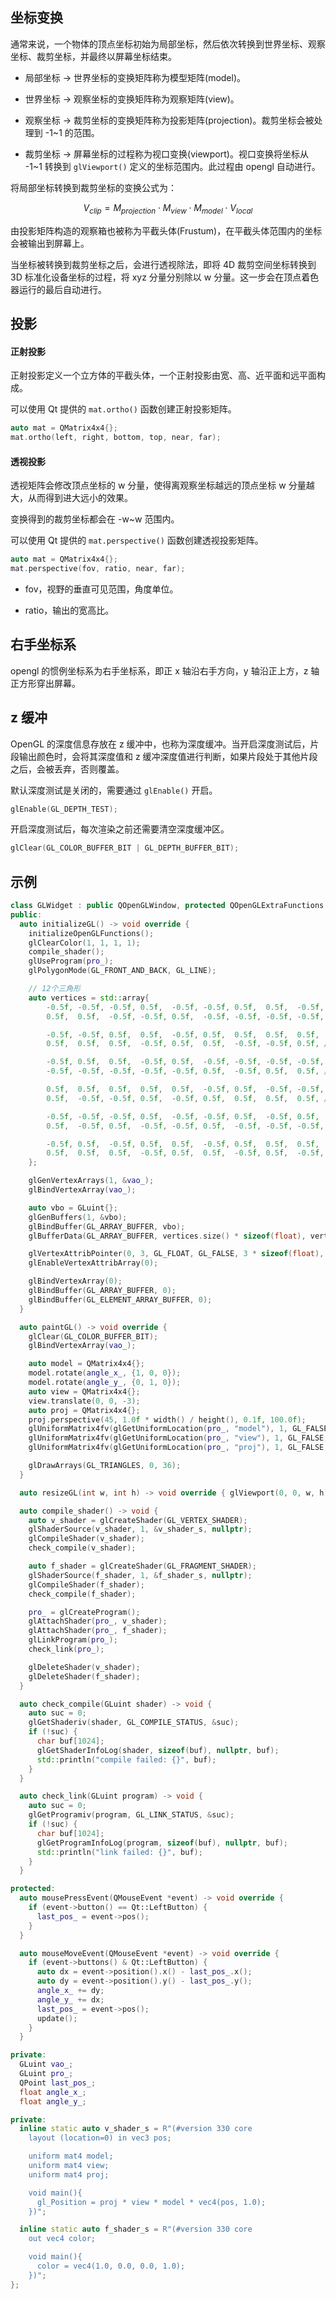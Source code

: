 ## 坐标变换

通常来说，一个物体的顶点坐标初始为局部坐标，然后依次转换到世界坐标、观察坐标、裁剪坐标，并最终以屏幕坐标结束。

- 局部坐标 -> 世界坐标的变换矩阵称为模型矩阵(model)。

- 世界坐标 -> 观察坐标的变换矩阵称为观察矩阵(view)。

- 观察坐标 -> 裁剪坐标的变换矩阵称为投影矩阵(projection)。裁剪坐标会被处理到 -1~1 的范围。

- 裁剪坐标 -> 屏幕坐标的过程称为视口变换(viewport)。视口变换将坐标从 -1~1 转换到 `glViewport()` 定义的坐标范围内。此过程由 opengl 自动进行。

将局部坐标转换到裁剪坐标的变换公式为：

$$
V_{clip} = M_{projection} \cdot M_{view} \cdot M_{model} \cdot V_{local}
$$

由投影矩阵构造的观察箱也被称为平截头体(Frustum)，在平截头体范围内的坐标会被输出到屏幕上。

当坐标被转换到裁剪坐标之后，会进行透视除法，即将 4D 裁剪空间坐标转换到 3D 标准化设备坐标的过程，将 xyz 分量分别除以 w 分量。这一步会在顶点着色器运行的最后自动进行。

## 投影

#### 正射投影

正射投影定义一个立方体的平截头体，一个正射投影由宽、高、近平面和远平面构成。

可以使用 Qt 提供的 `mat.ortho()` 函数创建正射投影矩阵。

```cpp
auto mat = QMatrix4x4{};
mat.ortho(left, right, bottom, top, near, far);
```

#### 透视投影

透视矩阵会修改顶点坐标的 w 分量，使得离观察坐标越远的顶点坐标 w 分量越大，从而得到进大远小的效果。

变换得到的裁剪坐标都会在 -w~w 范围内。

可以使用 Qt 提供的 `mat.perspective()` 函数创建透视投影矩阵。

```cpp
auto mat = QMatrix4x4{};
mat.perspective(fov, ratio, near, far);
```

- fov，视野的垂直可见范围，角度单位。

- ratio，输出的宽高比。

## 右手坐标系

opengl 的惯例坐标系为右手坐标系，即正 x 轴沿右手方向，y 轴沿正上方，z 轴正方形穿出屏幕。

## z 缓冲

OpenGL 的深度信息存放在 z 缓冲中，也称为深度缓冲。当开启深度测试后，片段输出颜色时，会将其深度值和 z 缓冲深度值进行判断，如果片段处于其他片段之后，会被丢弃，否则覆盖。

默认深度测试是关闭的，需要通过 `glEnable()` 开启。

```cpp
glEnable(GL_DEPTH_TEST);
```

开启深度测试后，每次渲染之前还需要清空深度缓冲区。

```cpp
glClear(GL_COLOR_BUFFER_BIT | GL_DEPTH_BUFFER_BIT);
```

## 示例

```cpp
class GLWidget : public QOpenGLWindow, protected QOpenGLExtraFunctions {
public:
  auto initializeGL() -> void override {
    initializeOpenGLFunctions();
    glClearColor(1, 1, 1, 1);
    compile_shader();
    glUseProgram(pro_);
    glPolygonMode(GL_FRONT_AND_BACK, GL_LINE);

    // 12个三角形
    auto vertices = std::array{
        -0.5f, -0.5f, -0.5f, 0.5f,  -0.5f, -0.5f, 0.5f,  0.5f,  -0.5f,
        0.5f,  0.5f,  -0.5f, -0.5f, 0.5f,  -0.5f, -0.5f, -0.5f, -0.5f, //

        -0.5f, -0.5f, 0.5f,  0.5f,  -0.5f, 0.5f,  0.5f,  0.5f,  0.5f,
        0.5f,  0.5f,  0.5f,  -0.5f, 0.5f,  0.5f,  -0.5f, -0.5f, 0.5f, //

        -0.5f, 0.5f,  0.5f,  -0.5f, 0.5f,  -0.5f, -0.5f, -0.5f, -0.5f,
        -0.5f, -0.5f, -0.5f, -0.5f, -0.5f, 0.5f,  -0.5f, 0.5f,  0.5f, //

        0.5f,  0.5f,  0.5f,  0.5f,  0.5f,  -0.5f, 0.5f,  -0.5f, -0.5f,
        0.5f,  -0.5f, -0.5f, 0.5f,  -0.5f, 0.5f,  0.5f,  0.5f,  0.5f, //

        -0.5f, -0.5f, -0.5f, 0.5f,  -0.5f, -0.5f, 0.5f,  -0.5f, 0.5f,
        0.5f,  -0.5f, 0.5f,  -0.5f, -0.5f, 0.5f,  -0.5f, -0.5f, -0.5f, //

        -0.5f, 0.5f,  -0.5f, 0.5f,  0.5f,  -0.5f, 0.5f,  0.5f,  0.5f,
        0.5f,  0.5f,  0.5f,  -0.5f, 0.5f,  0.5f,  -0.5f, 0.5f,  -0.5f, //
    };

    glGenVertexArrays(1, &vao_);
    glBindVertexArray(vao_);

    auto vbo = GLuint{};
    glGenBuffers(1, &vbo);
    glBindBuffer(GL_ARRAY_BUFFER, vbo);
    glBufferData(GL_ARRAY_BUFFER, vertices.size() * sizeof(float), vertices.data(), GL_STATIC_DRAW);

    glVertexAttribPointer(0, 3, GL_FLOAT, GL_FALSE, 3 * sizeof(float), (void *)0);
    glEnableVertexAttribArray(0);

    glBindVertexArray(0);
    glBindBuffer(GL_ARRAY_BUFFER, 0);
    glBindBuffer(GL_ELEMENT_ARRAY_BUFFER, 0);
  }

  auto paintGL() -> void override {
    glClear(GL_COLOR_BUFFER_BIT);
    glBindVertexArray(vao_);

    auto model = QMatrix4x4{};
    model.rotate(angle_x_, {1, 0, 0});
    model.rotate(angle_y_, {0, 1, 0});
    auto view = QMatrix4x4{};
    view.translate(0, 0, -3);
    auto proj = QMatrix4x4{};
    proj.perspective(45, 1.0f * width() / height(), 0.1f, 100.0f);
    glUniformMatrix4fv(glGetUniformLocation(pro_, "model"), 1, GL_FALSE, model.data());
    glUniformMatrix4fv(glGetUniformLocation(pro_, "view"), 1, GL_FALSE, view.data());
    glUniformMatrix4fv(glGetUniformLocation(pro_, "proj"), 1, GL_FALSE, proj.data());

    glDrawArrays(GL_TRIANGLES, 0, 36);
  }

  auto resizeGL(int w, int h) -> void override { glViewport(0, 0, w, h); }

  auto compile_shader() -> void {
    auto v_shader = glCreateShader(GL_VERTEX_SHADER);
    glShaderSource(v_shader, 1, &v_shader_s, nullptr);
    glCompileShader(v_shader);
    check_compile(v_shader);

    auto f_shader = glCreateShader(GL_FRAGMENT_SHADER);
    glShaderSource(f_shader, 1, &f_shader_s, nullptr);
    glCompileShader(f_shader);
    check_compile(f_shader);

    pro_ = glCreateProgram();
    glAttachShader(pro_, v_shader);
    glAttachShader(pro_, f_shader);
    glLinkProgram(pro_);
    check_link(pro_);

    glDeleteShader(v_shader);
    glDeleteShader(f_shader);
  }

  auto check_compile(GLuint shader) -> void {
    auto suc = 0;
    glGetShaderiv(shader, GL_COMPILE_STATUS, &suc);
    if (!suc) {
      char buf[1024];
      glGetShaderInfoLog(shader, sizeof(buf), nullptr, buf);
      std::println("compile failed: {}", buf);
    }
  }

  auto check_link(GLuint program) -> void {
    auto suc = 0;
    glGetProgramiv(program, GL_LINK_STATUS, &suc);
    if (!suc) {
      char buf[1024];
      glGetProgramInfoLog(program, sizeof(buf), nullptr, buf);
      std::println("link failed: {}", buf);
    }
  }

protected:
  auto mousePressEvent(QMouseEvent *event) -> void override {
    if (event->button() == Qt::LeftButton) {
      last_pos_ = event->pos();
    }
  }

  auto mouseMoveEvent(QMouseEvent *event) -> void override {
    if (event->buttons() & Qt::LeftButton) {
      auto dx = event->position().x() - last_pos_.x();
      auto dy = event->position().y() - last_pos_.y();
      angle_x_ += dy;
      angle_y_ += dx;
      last_pos_ = event->pos();
      update();
    }
  }

private:
  GLuint vao_;
  GLuint pro_;
  QPoint last_pos_;
  float angle_x_;
  float angle_y_;

private:
  inline static auto v_shader_s = R"(#version 330 core
    layout (location=0) in vec3 pos;

    uniform mat4 model;
    uniform mat4 view;
    uniform mat4 proj;

    void main(){
      gl_Position = proj * view * model * vec4(pos, 1.0);
    })";

  inline static auto f_shader_s = R"(#version 330 core
    out vec4 color;

    void main(){
      color = vec4(1.0, 0.0, 0.0, 1.0);
    })";
};
```
